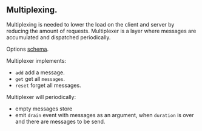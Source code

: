 ## Multiplexing.

Multiplexing is needed to lower the load on the client and server by reducing the amount of requests. Multiplexer is a layer where messages are accumulated and dispatched periodically.

Options [schema](./schemas/multiplexer-options.json).

Multiplexer implements:
- `add` add a message.
- `get` get all `messages`.
- `reset` forget all messages.

Multiplexer will periodically:
- empty messages store
- emit `drain` event with messages as an argument, when `duration` is over and there are messages to be send.